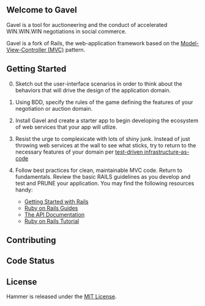## Welcome to Gavel

Gavel is a tool for auctioneering and the conduct of accelerated WIN.WIN.WIN negotiations in social commerce. 

Gavel is a fork of Rails, the web-application framework based on the 
[Model-View-Controller (MVC)](http://en.wikipedia.org/wiki/Model%E2%80%93view%E2%80%93controller)
pattern.

## Getting Started

0.  Sketch out the user-interface scenarios in order to think about the behaviors that will drive the design of the application domain.

1.  Using BDD, specify the rules of the game defining the features of your negotiation or auction domain.

2.  Install Gavel and create a starter app to begin developing the ecosystem of web services that your app will utlize. 

3.  Resist the urge to complexicate with lots of shiny junk.  Instead of just throwing web services at the wall to see what sticks, try to return to the necessary features of your domain per [test-driven infrastructure-as-code](http://my.safaribooksonline.com/book/software-engineering-and-development/software-testing/9781449372576/1dot-the-philosophy-of-test-driven-infrastructure/ch01_html)

4.  Follow best practices for clean, maintainable MVC code. Return to fundamentals. Review the basic RAILS guidelines as you develop and test and PRUNE your application. You may find the following resources handy:
    * [Getting Started with Rails](http://guides.rubyonrails.org/getting_started.html)
    * [Ruby on Rails Guides](http://guides.rubyonrails.org)
    * [The API Documentation](http://api.rubyonrails.org)
    * [Ruby on Rails Tutorial](http://ruby.railstutorial.org/ruby-on-rails-tutorial-book)

## Contributing


## Code Status


## License

Hammer is released under the [MIT License](http://www.opensource.org/licenses/MIT).
